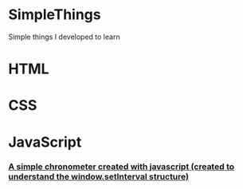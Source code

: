 # SimpleThings
Simple things I developed to learn

# HTML

# CSS

# JavaScript
### <a href="https://github.com/EmekOfficial/SimpleThings/blob/main/JavaScript/chronometer.html">A simple chronometer created with javascript (created to understand the window.setInterval structure)<a/>
